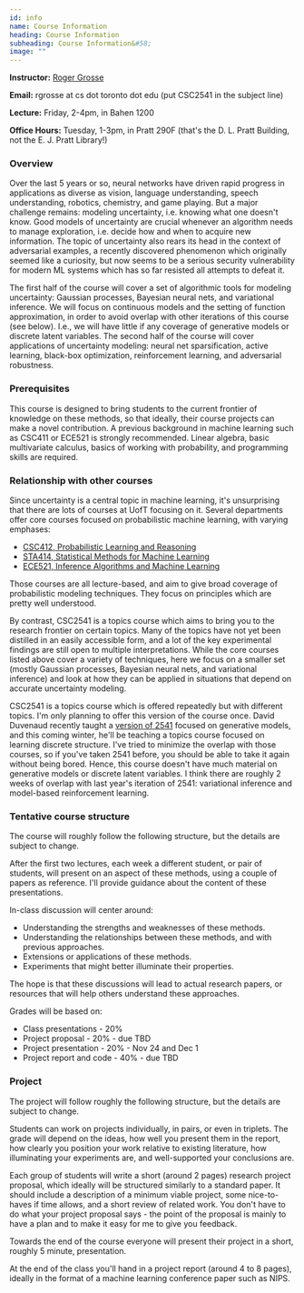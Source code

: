 ```yaml
---
id: info
name: Course Information
heading: Course Information
subheading: Course Information&#58; 
image: ""
---
```


**Instructor:** [Roger Grosse](http://www.cs.toronto.edu/~rgrosse)

**Email:** rgrosse at cs dot toronto dot edu (put CSC2541 in the subject line)

**Lecture:** Friday, 2-4pm, in Bahen 1200

**Office Hours:** Tuesday, 1-3pm, in Pratt 290F (that's the D. L. Pratt Building, not the E. J. Pratt Library!)

### Overview

Over the last 5 years or so, neural networks have driven rapid progress in applications as diverse as vision, language understanding, speech understanding, robotics, chemistry, and game playing. But a major challenge remains: modeling uncertainty, i.e. knowing what one doesn't know. Good models of uncertainty are crucial whenever an algorithm needs to manage exploration, i.e. decide how and when to acquire new information. The topic of uncertainty also rears its head in the context of adversarial examples, a recently discovered phenomenon which originally seemed like a curiosity, but now seems to be a serious security vulnerability for modern ML systems which has so far resisted all attempts to defeat it.

The first half of the course will cover a set of algorithmic tools for modeling uncertainty: Gaussian processes, Bayesian neural nets, and variational inference. We will focus on continuous models and the setting of function approximation, in order to avoid overlap with other iterations of this course (see below). I.e., we will have little if any coverage of generative models or discrete latent variables. The second half of the course will cover applications of uncertainty modeling: neural net sparsification, active learning, black-box optimization, reinforcement learning, and adversarial robustness. 


### Prerequisites

This course is designed to bring students to the current frontier of knowledge on these methods, so that ideally, their course projects can make a novel contribution. A previous background in machine learning such as CSC411 or ECE521 is strongly recommended. Linear algebra, basic multivariate calculus, basics of working with probability, and programming skills are required.

### Relationship with other courses

Since uncertainty is a central topic in machine learning, it's unsurprising that there are lots of courses at UofT focusing on it. Several departments offer core courses focused on probabilistic machine learning, with varying emphases:

* [CSC412, Probabilistic Learning and Reasoning](https://www.cs.toronto.edu/~duvenaud/courses/csc412/index.html)
* [STA414, Statistical Methods for Machine Learning](https://duvenaud.github.io/sta414/)
* [ECE521, Inference Algorithms and Machine Learning](https://ece521.github.io/)

Those courses are all lecture-based, and aim to give broad coverage of probabilistic modeling techniques. They focus on principles which are pretty well understood.

By contrast, CSC2541 is a topics course which aims to bring you to the research frontier on certain topics. Many of the topics have not yet been distilled in an easily accessible form, and a lot of the key experimental findings are still open to multiple interpretations. While the core courses listed above cover a variety of techniques, here we focus on a smaller set (mostly Gaussian processes, Bayesian neural nets, and variational inference) and look at how they can be applied in situations that depend on accurate uncertainty modeling.

CSC2541 is a topics course which is offered repeatedly but with different topics. I'm only planning to offer this version of the course once. David Duvenaud recently taught a [version of 2541](https://www.cs.toronto.edu/~duvenaud/courses/csc2541/index.html) focused on generative models, and this coming winter, he'll be teaching a topics course focused on learning discrete structure. I've tried to minimize the overlap with those courses, so if you've taken 2541 before, you should be able to take it again without being bored. Hence, this course doesn't have much material on generative models or discrete latent variables. I think there are roughly 2 weeks of overlap with last year's iteration of 2541: variational inference and model-based reinforcement learning.

### Tentative course structure

The course will roughly follow the following structure, but the details are subject to change.

After the first two lectures, each week a different student, or pair of students, will present on an aspect of these methods, using a couple of papers as reference. I'll provide guidance about the content of these presentations.

In-class discussion will center around:

* Understanding the strengths and weaknesses of these methods.
* Understanding the relationships between these methods, and with previous approaches.
* Extensions or applications of these methods.
* Experiments that might better illuminate their properties.

The hope is that these discussions will lead to actual research papers, or resources that will help others understand these approaches.

Grades will be based on:

* Class presentations - 20%
* Project proposal - 20% - due TBD
* Project presentation - 20% - Nov 24 and Dec 1
* Project report and code - 40% - due TBD

### Project

The project will follow roughly the following structure, but the details are subject to change.

Students can work on projects individually, in pairs, or even in triplets. The grade will depend on the ideas, how well you present them in the report, how clearly you position your work relative to existing literature, how illuminating your experiments are, and well-supported your conclusions are.

Each group of students will write a short (around 2 pages) research project proposal, which ideally will be structured similarly to a standard paper. It should include a description of a minimum viable project, some nice-to-haves if time allows, and a short review of related work. You don't have to do what your project proposal says - the point of the proposal is mainly to have a plan and to make it easy for me to give you feedback.

Towards the end of the course everyone will present their project in a short, roughly 5 minute, presentation.

At the end of the class you'll hand in a project report (around 4 to 8 pages), ideally in the format of a machine learning conference paper such as NIPS.

